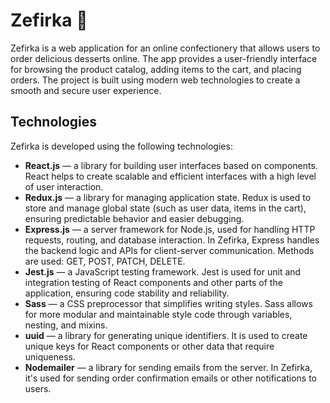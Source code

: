 # Zefirka 🍬

Zefirka is a web application for an online confectionery that allows users to order delicious desserts online. The app provides a user-friendly interface for browsing the product catalog, adding items to the cart, and placing orders. The project is built using modern web technologies to create a smooth and secure user experience.

## Technologies

Zefirka is developed using the following technologies:

- **React.js** — a library for building user interfaces based on components. React helps to create scalable and efficient interfaces with a high level of user interaction.
- **Redux.js** — a library for managing application state. Redux is used to store and manage global state (such as user data, items in the cart), ensuring predictable behavior and easier debugging.
- **Express.js** — a server framework for Node.js, used for handling HTTP requests, routing, and database interaction. In Zefirka, Express handles the backend logic and APIs for client-server communication. Methods are used: GET, POST, PATCH, DELETE.
- **Jest.js** — a JavaScript testing framework. Jest is used for unit and integration testing of React components and other parts of the application, ensuring code stability and reliability.
- **Sass** — a CSS preprocessor that simplifies writing styles. Sass allows for more modular and maintainable style code through variables, nesting, and mixins.
- **uuid** — a library for generating unique identifiers. It is used to create unique keys for React components or other data that require uniqueness.
- **Nodemailer** — a library for sending emails from the server. In Zefirka, it's used for sending order confirmation emails or other notifications to users.
